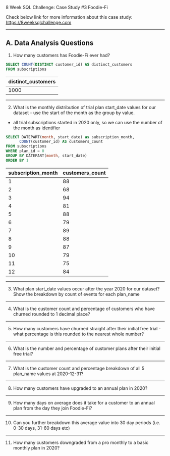 8 Week SQL Challenge: Case Study #3 Foodie-Fi

Check below link for more information about this case study:
https://8weeksqlchallenge.com


-------------------------------------------
A. Data Analysis Questions
-------------------------------------------

1. How many customers has Foodie-Fi ever had?

 ```sql
SELECT COUNT(DISTINCT customer_id) AS distinct_customers
FROM subscriptions
 ```

|distinct_customers|
|-----------------------|
|1000|

---
2. What is the monthly distribution of trial plan start_date values for our dataset - use the start of the month as the group by value.

- all trial subscriptions started in 2020 only, so we can use the number of the month as identifier
 ```sql
 SELECT DATEPART(month, start_date) as subscription_month,
       COUNT(customer_id) AS customers_count
FROM subscriptions
WHERE plan_id = 0
GROUP BY DATEPART(month, start_date)
ORDER BY 1
 ```
 
| subscription_month	|customers_count|
 |------------|-----------|
|1	| 88|
|2 |	68|
|3	| 94|
|4	| 81|
|5	| 88|
|6	| 79|
|7	| 89|
|8	| 88|
|9	| 87|
|10	| 79|
|11	| 75|
|12	| 84|
 
---
3. What plan start_date values occur after the year 2020 for our dataset? Show the breakdown by count of events for each plan_name

---
4. What is the customer count and percentage of customers who have churned rounded to 1 decimal place?

---
5. How many customers have churned straight after their initial free trial - what percentage is this rounded to the nearest whole number?

---
6. What is the number and percentage of customer plans after their initial free trial?

---
7. What is the customer count and percentage breakdown of all 5 plan_name values at 2020-12-31?

---
8. How many customers have upgraded to an annual plan in 2020?

---
9. How many days on average does it take for a customer to an annual plan from the day they join Foodie-Fi?

---
10. Can you further breakdown this average value into 30 day periods (i.e. 0-30 days, 31-60 days etc)

---
11. How many customers downgraded from a pro monthly to a basic monthly plan in 2020?
